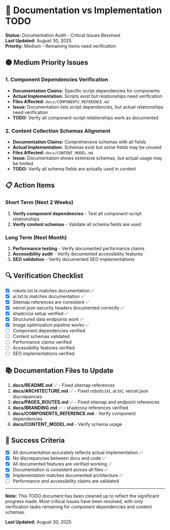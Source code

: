# 🚨 Documentation vs Implementation TODO

**Status:** Documentation Audit - Critical Issues Resolved  
**Last Updated:** August 30, 2025  
**Priority:** Medium - Remaining items need verification

## 🟡 Medium Priority Issues

### 1. **Component Dependencies Verification**
- **Documentation Claims:** Specific script dependencies for components
- **Actual Implementation:** Scripts exist but relationships need verification
- **Files Affected:** `docs/COMPONENTS_REFERENCE.md`
- **Issue:** Documentation lists script dependencies, but actual relationships need verification
- **TODO:** Verify all component-script relationships work as documented

### 2. **Content Collection Schemas Alignment**
- **Documentation Claims:** Comprehensive schemas with all fields
- **Actual Implementation:** Schemas exist but some fields may be unused
- **Files Affected:** `docs/CONTENT_MODEL.md`
- **Issue:** Documentation shows extensive schemas, but actual usage may be limited
- **TODO:** Verify all schema fields are actually used in content

## 📋 Action Items

### Short Term (Next 2 Weeks)
1. **Verify component dependencies** - Test all component-script relationships
2. **Verify content schemas** - Validate all schema fields are used

### Long Term (Next Month)
1. **Performance testing** - Verify documented performance claims
2. **Accessibility audit** - Verify documented accessibility features
3. **SEO validation** - Verify documented SEO implementations

## 🔍 Verification Checklist

- [x] robots.txt.ts matches documentation ✅
- [x] ai.txt.ts matches documentation ✅
- [x] Sitemap references are consistent ✅
- [x] vercel.json security headers documented correctly ✅
- [x] shadcn/ui setup verified ✅
- [x] Structured data endpoints work ✅
- [x] Image optimization pipeline works ✅
- [ ] Component dependencies verified
- [ ] Content schemas validated
- [ ] Performance claims verified
- [ ] Accessibility features verified
- [ ] SEO implementations verified

## 📚 Documentation Files to Update

1. **docs/README.md** ✅ - Fixed sitemap references
2. **docs/ARCHITECTURE.md** ✅ - Fixed robots.txt, ai.txt, vercel.json discrepancies
3. **docs/PAGES_ROUTES.md** ✅ - Fixed sitemap and endpoint references
4. **docs/BRANDING.md** ✅ - shadcn/ui references verified
5. **docs/COMPONENTS_REFERENCE.md** - Verify component dependencies
6. **docs/CONTENT_MODEL.md** - Verify schema usage

## 🎯 Success Criteria

- [x] All documentation accurately reflects actual implementation ✅
- [x] No discrepancies between docs and code ✅
- [x] All documented features are verified working ✅
- [x] Documentation is consistent across all files ✅
- [x] Implementation matches documented architecture ✅
- [ ] Performance and accessibility claims are validated

---

**Note:** This TODO document has been cleaned up to reflect the significant progress made. Most critical issues have been resolved, with only verification tasks remaining for component dependencies and content schemas.

**Last Updated:** August 30, 2025
